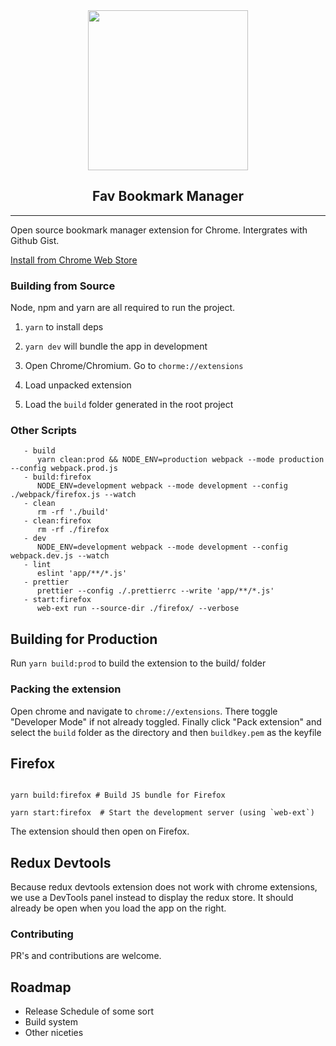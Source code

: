 <div align="center">
  <image src="icon.png" height="256" width="256">
  <h2>Fav Bookmark Manager</h2>
  <hr />
</div>

Open source bookmark manager extension for Chrome. Intergrates with Github Gist.

[Install from Chrome Web Store](https://chrome.google.com/webstore/detail/fav-bookmark-manager/gammmbkeceiljlgijimbhhgkfmiejnkl)

### Building from Source

Node, npm and yarn are all required to run the project.

1. `yarn` to install deps

2. `yarn dev` will bundle the app in development

3. Open Chrome/Chromium. Go to `chorme://extensions`

4. Load unpacked extension

5. Load the `build` folder generated in the root project

### Other Scripts

```
   - build
      yarn clean:prod && NODE_ENV=production webpack --mode production --config webpack.prod.js
   - build:firefox
      NODE_ENV=development webpack --mode development --config ./webpack/firefox.js --watch
   - clean
      rm -rf './build'
   - clean:firefox
      rm -rf ./firefox
   - dev
      NODE_ENV=development webpack --mode development --config webpack.dev.js --watch
   - lint
      eslint 'app/**/*.js'
   - prettier
      prettier --config ./.prettierrc --write 'app/**/*.js'
   - start:firefox
      web-ext run --source-dir ./firefox/ --verbose
```

## Building for Production

Run `yarn build:prod` to build the extension to the build/ folder

### Packing the extension

Open chrome and navigate to `chrome://extensions`. There toggle "Developer Mode" if not already toggled.
Finally click "Pack extension" and select the `build` folder as the directory and then `buildkey.pem` as the keyfile

## Firefox

```

yarn build:firefox # Build JS bundle for Firefox

yarn start:firefox  # Start the development server (using `web-ext`)

```

The extension should then open on Firefox.

## Redux Devtools

Because redux devtools extension does not work with chrome extensions, we use a DevTools panel instead to display the redux store.
It should already be open when you load the app on the right.

### Contributing

PR's and contributions are welcome.

## Roadmap

- Release Schedule of some sort
- Build system
- Other niceties
